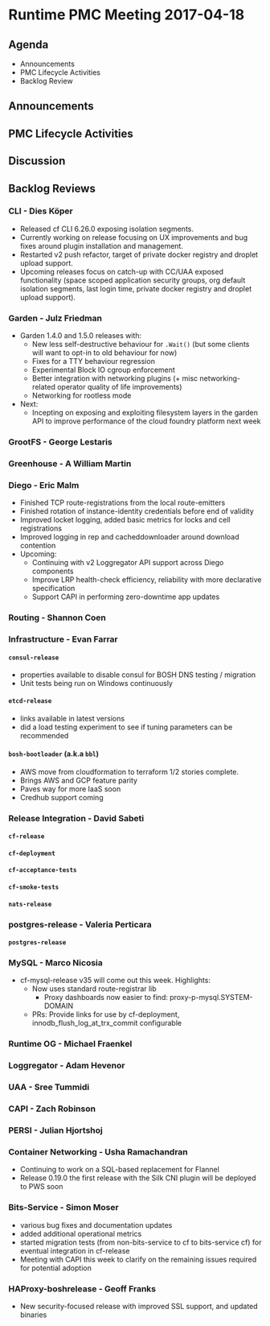 # Runtime PMC Meeting 2017-04-18

## Agenda

* Announcements
* PMC Lifecycle Activities
* Backlog Review

## Announcements


## PMC Lifecycle Activities


## Discussion


## Backlog Reviews

### CLI - Dies Köper

- Released cf CLI 6.26.0 exposing isolation segments.
- Currently working on release focusing on UX improvements and bug fixes around plugin installation and management.
- Restarted v2 push refactor, target of private docker registry and droplet upload support.
- Upcoming releases focus on catch-up with CC/UAA exposed functionality (space scoped application security groups, org default isolation segments, last login time, private docker registry and droplet upload support).

### Garden - Julz Friedman

- Garden 1.4.0 and 1.5.0 releases with:
  - New less self-destructive behaviour for `.Wait()` (but some clients will want to opt-in to old behaviour for now)
  - Fixes for a TTY behaviour regression
  - Experimental Block IO cgroup enforcement
  - Better integration with networking plugins (+ misc networking-related operator quality of life improvements)
  - Networking for rootless mode
- Next: 
  - Incepting on exposing and exploiting filesystem layers in the garden API to improve performance of the cloud foundry platform next week

### GrootFS - George Lestaris


### Greenhouse - A William Martin


### Diego - Eric Malm

- Finished TCP route-registrations from the local route-emitters
- Finished rotation of instance-identity credentials before end of validity
- Improved locket logging, added basic metrics for locks and cell registrations
- Improved logging in rep and cacheddownloader around download contention
- Upcoming:
  - Continuing with v2 Loggregator API support across Diego components
  - Improve LRP health-check efficiency, reliability with more declarative specification
  - Support CAPI in performing zero-downtime app updates


### Routing - Shannon Coen


### Infrastructure - Evan Farrar

#### `consul-release`
- properties available to disable consul for BOSH DNS testing / migration
- Unit tests being run on Windows continuously

#### `etcd-release`
- links available in latest versions
- did a load testing experiment to see if tuning parameters can be recommended

#### `bosh-bootloader` (a.k.a `bbl`)
- AWS move from cloudformation to terraform 1/2 stories complete.
- Brings AWS and GCP feature parity
- Paves way for more IaaS soon
- Credhub support coming

### Release Integration - David Sabeti

#### `cf-release`

#### `cf-deployment`

#### `cf-acceptance-tests`

#### `cf-smoke-tests`

#### `nats-release`

### postgres-release - Valeria Perticara

#### `postgres-release`

### MySQL - Marco Nicosia
- cf-mysql-release v35 will come out this week. Highlights:
  - Now uses standard route-registrar lib
    - Proxy dashboards now easier to find: proxy-p-mysql.SYSTEM-DOMAIN
  - PRs: Provide links for use by cf-deployment, innodb_flush_log_at_trx_commit configurable

### Runtime OG - Michael Fraenkel

### Loggregator - Adam Hevenor

### UAA - Sree Tummidi

### CAPI - Zach Robinson

### PERSI - Julian Hjortshoj

### Container Networking - Usha Ramachandran
- Continuing to work on a SQL-based replacement for Flannel
- Release 0.19.0 the first release with the Silk CNI plugin will be deployed to PWS soon

### Bits-Service - Simon Moser

- various bug fixes and documentation updates 
- added additional operational metrics 
- started migration tests (from non-bits-service to cf to bits-service cf) for eventual integration in cf-release
- Meeting with CAPI this week to clarify on the remaining issues required for potential adoption

### HAProxy-boshrelease - Geoff Franks

- New security-focused release with improved SSL support, and updated binaries
